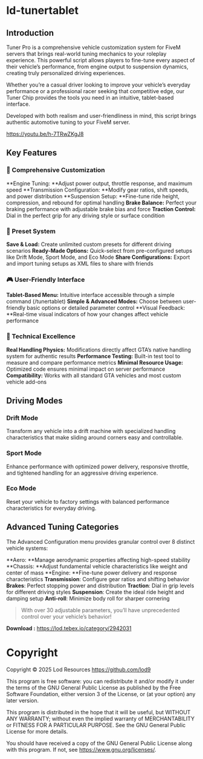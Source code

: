 # ld-tunertablet
## Introduction
Tuner Pro is a comprehensive vehicle customization system for FiveM servers that brings real-world tuning mechanics to your roleplay experience. This powerful script allows players to fine-tune every aspect of their vehicle’s performance, from engine output to suspension dynamics, creating truly personalized driving experiences.

Whether you’re a casual driver looking to improve your vehicle’s everyday performance or a professional racer seeking that competitive edge, our Tuner Chip provides the tools you need in an intuitive, tablet-based interface.

Developed with both realism and user-friendliness in mind, this script brings authentic automotive tuning to your FiveM server.

https://youtu.be/h-7TRwZKgJ8

## Key Features
### :rocket: Comprehensive Customization
**Engine Tuning: **Adjust power output, throttle response, and maximum speed
**Transmission Configuration: **Modify gear ratios, shift speeds, and power distribution
**Suspension Setup: **Fine-tune ride height, compression, and rebound for optimal handling
**Brake Balance:** Perfect your braking performance with adjustable brake bias and force
**Traction Control:** Dial in the perfect grip for any driving style or surface condition
### :floppy_disk: Preset System
**Save & Load:** Create unlimited custom presets for different driving scenarios
**Ready-Made Options:** Quick-select from pre-configured setups like Drift Mode, Sport Mode, and Eco Mode
**Share Configurations:** Export and import tuning setups as XML files to share with friends
### :video_game: User-Friendly Interface
**Tablet-Based Menu:** Intuitive interface accessible through a simple command (/tunertablet)
**Simple & Advanced Modes:** Choose between user-friendly basic options or detailed parameter control
**Visual Feedback: **Real-time visual indicators of how your changes affect vehicle performance
### :wrench: Technical Excellence
**Real Handling Physics:** Modifications directly affect GTA’s native handling system for authentic results
**Performance Testing:** Built-in test tool to measure and compare performance metrics
**Minimal Resource Usage:** Optimized code ensures minimal impact on server performance
**Compatibility:** Works with all standard GTA vehicles and most custom vehicle add-ons

## Driving Modes
### Drift Mode
Transform any vehicle into a drift machine with specialized handling characteristics that make sliding around corners easy and controllable.

### Sport Mode
Enhance performance with optimized power delivery, responsive throttle, and tightened handling for an aggressive driving experience.

### Eco Mode
Reset your vehicle to factory settings with balanced performance characteristics for everyday driving.

## Advanced Tuning Categories
The Advanced Configuration menu provides granular control over 8 distinct vehicle systems:

**Aero: **Manage aerodynamic properties affecting high-speed stability
**Chassis: **Adjust fundamental vehicle characteristics like weight and center of mass
**Engine: **Fine-tune power delivery and response characteristics
**Transmission**: Configure gear ratios and shifting behavior
**Brakes**: Perfect stopping power and distribution
**Traction**: Dial in grip levels for different driving styles
**Suspension**: Create the ideal ride height and damping setup
**Anti-roll**: Minimize body roll for sharper cornering

> With over 30 adjustable parameters, you’ll have unprecedented control over your vehicle’s behavior!

**Download :** https://lod.tebex.io/category/2942031

# Copyright 
Copyright © 2025 Lod Resources https://github.com/lod9

This program is free software: you can redistribute it and/or modify it under the terms of the GNU General Public License as published by the Free Software Foundation, either version 3 of the License, or (at your option) any later version.

This program is distributed in the hope that it will be useful, but WITHOUT ANY WARRANTY; without even the implied warranty of MERCHANTABILITY or FITNESS FOR A PARTICULAR PURPOSE. See the GNU General Public License for more details.

You should have received a copy of the GNU General Public License along with this program. If not, see https://www.gnu.org/licenses/.
